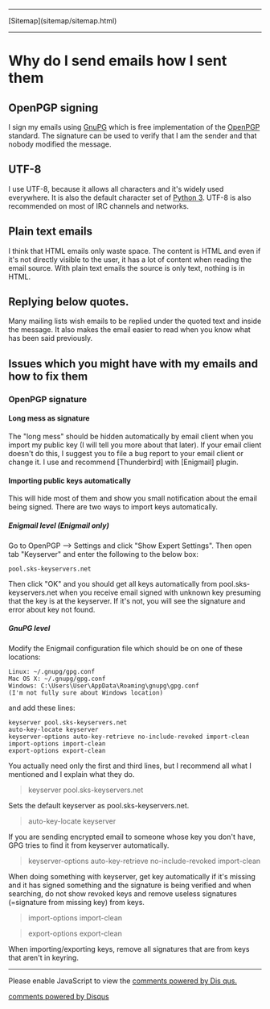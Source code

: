 <!DOCTYPE html>
<html>
<head>
<meta charset="UTF-8" />
<!-- <meta http-equiv="refresh" content="60" /> -->
<meta name="description" content="Explanation on how I send emails and why I send them that way and the problems which it can cause and solutions to them." />
<meta name="keywords" content="OpenPGP,gpg,email,long,signature,long signature,PGP,GnuPG," />
<meta name="author" content="Mika Suomalainen" />
<link rel="canonical" href="http://mkaysi.github.com/articles/Emails.html">
<title>How I send emails and why I send them like I do.</title>
<link rel="stylesheet" type="text/css" href="../tyyli.css" />
</head>
<body>
<hr/>
[Sitemap](sitemap/sitemap.html)
<hr/>

# Why do I send emails how I sent them

## OpenPGP signing

I sign my emails using [GnuPG](http://www.gnupg.org/) which is free implementation of the [OpenPGP](https://www.ietf.org/rfc/rfc4880.txt) standard. 
The signature can be used to verify that I am the sender and that nobody modified the 
message.

## UTF-8

I use UTF-8, because it allows all characters and it's widely used everywhere. It is 
also the default character set of [Python 3](http://python.org/). UTF-8 is also recommended on most of 
IRC channels and networks.

## Plain text emails

I think that HTML emails only waste space. The content is HTML and even if it's not 
directly visible to the user, it has a lot of content when reading the email source. 
With plain text emails the source is only text, nothing is in HTML.

## Replying below quotes.

Many mailing lists wish emails to be replied under the quoted text and inside the 
message. It also makes the email easier to read when you know what has been said 
previously.

## Issues which you might have with my emails and how to fix them

### OpenPGP signature

#### Long mess as signature

The "long mess" should be hidden automatically by email client when you import my 
public key (I will tell you more about that later). If your email client doesn't do 
this, I suggest you to file a bug report to your email client or change it. I use and 
recommend [Thunderbird] with [Enigmail] plugin.

#### Importing public keys automatically

This will hide most of them and show you small notification about the email being 
signed. There are two ways to import keys automatically.

##### Enigmail level (Enigmail only)

Go to OpenPGP --> Settings and click "Show Expert Settings". Then open tab "Keyserver" 
and enter the following to the below box:

```
pool.sks-keyservers.net
```

Then click "OK" and you should get all keys automatically from pool.sks-keyservers.net 
when you receive email signed with unknown key presuming that the key is at the 
keyserver. If it's not, you will see the signature and error about key not found.

##### GnuPG level

Modify the Enigmail configuration file which should be on one of these locations:

```
Linux: ~/.gnupg/gpg.conf
Mac OS X: ~/.gnupg/gpg.conf
Windows: C:\Users\User\AppData\Roaming\gnupg\gpg.conf
(I'm not fully sure about Windows location)
```

and add these lines:

```
keyserver pool.sks-keyservers.net
auto-key-locate keyserver
keyserver-options auto-key-retrieve no-include-revoked import-clean
import-options import-clean
export-options export-clean
```

You actually need only the first and third lines, but I recommend all what I mentioned 
and I explain what they do.

> keyserver pool.sks-keyservers.net

Sets the default keyserver as pool.sks-keyservers.net.

> auto-key-locate keyserver

If you are sending encrypted email to someone whose key you don't have, GPG 
tries to find it from keyserver automatically.

> keyserver-options auto-key-retrieve no-include-revoked import-clean

When doing something with keyserver, get key automatically if it's missing and it has 
signed something and the signature is being verified and when searching, do not show 
revoked keys and remove useless signatures (=signature from missing key) from keys.

> import-options import-clean

> export-options export-clean

When importing/exporting keys, remove all signatures that are from keys that aren't 
in keyring.

<hr/>

<div id="disqus_thread"></div>
<script type="text/javascript">
/* * * CONFIGURATION VARIABLES: EDIT BEFORE PASTING INTO YOUR WEBPAGE * * */
var disqus_developer = 0; 
var disqus_url = 'http://mkaysi.github.com/articles/Emails.html';
var disques_title = 'How I send emails and why I send them like I do.';
var disqus_shortname = 'mkaysishomepage'; // required: replace example with your forum shortname
/* * * DON'T EDIT BELOW THIS LINE * * */
            (function() {
                var dsq = document.createElement('script'); dsq.type = 'text/javascript'; dsq.async = 
true;
                dsq.src = 'http://' + disqus_shortname + '.disqus.com/embed.js';
                (document.getElementsByTagName('head')[0] || document.getElementsByTagName('body')[0])
.appendChild(dsq);
            })();
        </script>
        <noscript>
Please enable JavaScript to view the <a href="http://disqus.com/?ref_noscript">comments powered by Dis
qus.</a>
</noscript>
        
<p><a href="http://disqus.com" class="dsq-brlink">comments powered by <span class="logo-disqus">Disqus
</span></a></p>
<!-- vim : set ft=html -->
</body>
</html>
